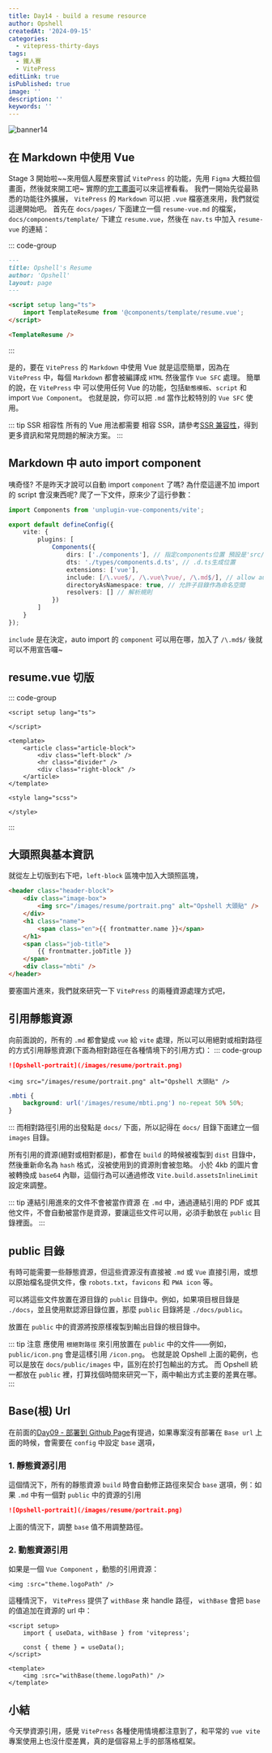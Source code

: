 ```yaml
---
title: Day14 - build a resume resource
author: Opshell
createdAt: '2024-09-15'
categories:
  - vitepress-thirty-days
tags:
  - 鐵人賽
  - VitePress
editLink: true
isPublished: true
image: ''
description: ''
keywords: ''
---
```

![banner14](https://ithelp.ithome.com.tw/upload/images/20240915/20109918UQKck510xH.png)

## 在 Markdown 中使用 Vue
Stage 3 開始啦~~來用個人履歷來嘗試 `VitePress` 的功能，先用 `Figma` 大概拉個畫面，然後就來開工吧~
實際的[完工畫面](https://opshell.github.io/resume-layout.html)可以來這裡看看。
我們一開始先從最熟悉的功能往外擴展， `VitePress` 的 `Markdown` 可以把 `.vue` 檔塞進來用，我們就從這邊開始吧。
首先在 `docs/pages/` 下面建立一個 `resume-vue.md` 的檔案，`docs/components/template/` 下建立 `resume.vue`，然後在 `nav.ts` 中加入 `resume-vue` 的連結：

::: code-group
```md [resume-vue.md]
---
title: Opshell's Resume
author: 'Opshell'
layout: page
---

<script setup lang="ts">
    import TemplateResume from '@components/template/resume.vue';
</script>

<TemplateResume />
```
:::

是的，要在 `VitePress` 的 `Markdown` 中使用 Vue 就是這麼簡單，因為在 `VitePress` 中，每個 `Markdown` 都會被編譯成 `HTML` 然後當作 `Vue SFC` 處理。
簡單的說，在 `VitePress` 中 可以使用任何 Vue 的功能，包括`動態模板`、`script` 和 import `Vue Component`。
也就是說，你可以把 `.md` 當作比較特別的 `Vue SFC` 使用。

::: tip SSR 相容性
所有的 Vue 用法都需要 相容 SSR，請參考[SSR 兼容性](https://vitepress.dev/zh/guide/ssr-compat)，得到更多資訊和常見問題的解決方案。
:::

## Markdown 中 auto import component
咦奇怪? 不是昨天才說可以自動 import `component` 了嗎? 為什麼這邊不加 import 的 script 會沒東西呢?
爬了一下文件，原來少了這行參數：
```ts
import Components from 'unplugin-vue-components/vite';

export default defineConfig({
    vite: {
        plugins: [
            Components({
                dirs: ['./components'], // 指定components位置 預設是'src/components'
                dts: './types/components.d.ts', // .d.ts生成位置
                extensions: ['vue'],
                include: [/\.vue$/, /\.vue\?vue/, /\.md$/], // allow auto import and register components used in markdown // [!code ++]
                directoryAsNamespace: true, // 允許子目錄作為命名空間
                resolvers: [] // 解析規則
            })
        ]
    }
});
```
`include` 是在決定，auto import 的 `component` 可以用在哪，加入了 `/\.md$/` 後就可以不用宣告囉~

## resume.vue 切版
::: code-group
```vue [resume.vue]
<script setup lang="ts">

</script>

<template>
    <article class="article-block">
        <div class="left-block" />
        <hr class="divider" />
        <div class="right-block" />
    </article>
</template>

<style lang="scss">

</style>
```
:::

## 大頭照與基本資訊
就從左上切版到右下吧，`left-block` 區塊中加入大頭照區塊，
```html
<header class="header-block">
    <div class="image-box">
        <img src="/images/resume/portrait.png" alt="Opshell 大頭貼" />
    </div>
    <h1 class="name">
        <span class="en">{{ frontmatter.name }}</span>
    </h1>
    <span class="job-title">
        {{ frontmatter.jobTitle }}
    </span>
    <div class="mbti" />
</header>
```
要塞圖片進來，我們就來研究一下 `VitePress` 的兩種資源處理方式吧，

## 引用靜態資源
向前面說的，所有的 `.md` 都會變成 `vue` 給 `vite` 處理，所以可以用絕對或相對路徑的方式引用靜態資源(下面為相對路徑在各種情境下的引用方式)：
::: code-group
```md [markdown 引用]
![Opshell-portrait](/images/resume/portrait.png)
```

```vue [vue 引用]
<img src="/images/resume/portrait.png" alt="Opshell 大頭貼" />
```

```css [css 引用]
.mbti {
    background: url('/images/resume/mbti.png') no-repeat 50% 50%;
}
```
:::
而相對路徑引用的出發點是 `docs/` 下面，所以記得在 `docs/` 目錄下面建立一個 `images` 目錄。

所有引用的資源(絕對或相對都是)，都會在 `build` 的時候被複製到 `dist` 目錄中，然後重新命名為 `hash` 格式，沒被使用到的資源則會被忽略。
小於 4kb 的圖片會被轉換成 `base64` 內聯，這個行為可以通過修改 `Vite.build.assetsInlineLimit` 設定來調整。

::: tip 連結引用進來的文件不會被當作資源
在 `.md` 中，通過連結引用的 PDF 或其他文件，不會自動被當作是資源，要讓這些文件可以用，必須手動放在 `public` 目錄裡面。
:::

## public 目錄
有時可能需要一些靜態資源，但這些資源沒有直接被 `.md` 或 `Vue` 直接引用，或想以原始檔名提供文件，像 `robots.txt`，`favicons` 和 `PWA icon` 等。

可以將這些文件放置在源目錄的 `public` 目錄中。例如，如果項目根目錄是 `./docs`，並且使用默認源目錄位置，那麼 `public` 目錄將是 `./docs/public`。

放置在 `public` 中的資源將按原樣複製到輸出目錄的根目錄中。

::: tip 注意
應使用 `根絕對路徑` 來引用放置在 `public` 中的文件——例如，`public/icon.png` 會是這樣引用 `/icon.png`。
也就是說 Opshell 上面的範例，也可以是放在 `docs/public/images` 中，區別在於打包輸出的方式。
而 Opshell 統一都放在 `public` 裡，打算找個時間來研究一下，兩中輸出方式主要的差異在哪。
:::

## Base(根) Url
在前面的[Day09 - 部署到 Github Page]()有提過，如果專案沒有部署在 `Base url` 上面的時候，會需要在 `config` 中設定 `base` 選項，

### 1. 靜態資源引用
這個情況下，所有的靜態資源 `build` 時會自動修正路徑來契合 `base` 選項，例：如果 `.md` 中有一個對 `public` 中的資源的引用
```md
![Opshell-portrait](/images/resume/portrait.png)
```
上面的情況下，調整 `base` 值不用調整路徑。

### 2. 動態資源引用
如果是一個 `Vue Component` ，動態的引用資源：
```vue
<img :src="theme.logoPath" />
```

這種情況下， `VitePress` 提供了 `withBase` 來 handle 路徑， `withBase` 會把 `base` 的值追加在資源的 url 中：
```vue
<script setup>
    import { useData, withBase } from 'vitepress';

    const { theme } = useData();
</script>

<template>
    <img :src="withBase(theme.logoPath)" />
</template>
```

## 小結
今天學資源引用，感覺 `VitePress` 各種使用情境都注意到了，和平常的 `vue vite` 專案使用上也沒什麼差異，真的是個容易上手的部落格框架。
